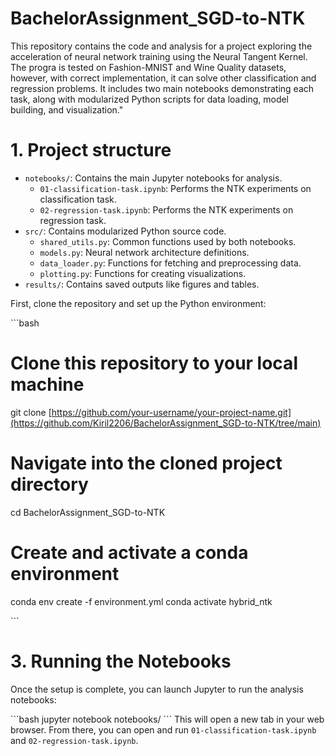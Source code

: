 # BachelorAssignment_SGD-to-NTK

This repository contains the code and analysis for a project exploring the acceleration of neural network training using the Neural Tangent Kernel. The progra is tested on Fashion-MNIST and Wine Quality datasets, however, with correct implementation, it can solve other classification and regression problems. It includes two main notebooks demonstrating each task, along with modularized Python scripts for data loading, model building, and visualization."

# 1. Project structure
- `notebooks/`: Contains the main Jupyter notebooks for analysis.
  - `01-classification-task.ipynb`: Performs the NTK experiments on classification task.
  - `02-regression-task.ipynb`: Performs the NTK experiments on regression task.
- `src/`: Contains modularized Python source code.
  - `shared_utils.py`: Common functions used by both notebooks.
  - `models.py`: Neural network architecture definitions.
  - `data_loader.py`: Functions for fetching and preprocessing data.
  - `plotting.py`: Functions for creating visualizations.
- `results/`: Contains saved outputs like figures and tables.

First, clone the repository and set up the Python environment:

\`\`\`bash
# Clone this repository to your local machine
git clone [https://github.com/your-username/your-project-name.git](https://github.com/Kiril2206/BachelorAssignment_SGD-to-NTK/tree/main)

# Navigate into the cloned project directory
cd BachelorAssignment_SGD-to-NTK

# Create and activate a conda environment
conda env create -f environment.yml
conda activate hybrid_ntk

\`\`\`

# 3. Running the Notebooks

Once the setup is complete, you can launch Jupyter to run the analysis notebooks:

\`\`\`bash
jupyter notebook notebooks/
\`\`\`
This will open a new tab in your web browser. From there, you can open and run `01-classification-task.ipynb` and `02-regression-task.ipynb`.

